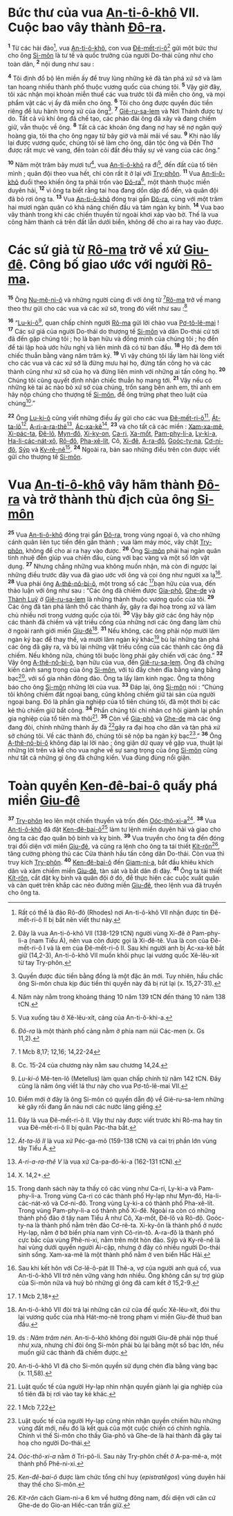 # Bức thư của vua [An-ti-ô-khô]() VII. Cuộc bao vây thành [Đô-ra]().
<sup><b>1</b></sup> Từ các hải đảo[^1-02409a95-f872-43d6-bcca-8df82c92fe10], vua [An-ti-ô-khô](), con vua [Đê-mết-ri-ô]()[^2-02409a95-f872-43d6-bcca-8df82c92fe10] gửi một bức thư cho ông [Si-môn]() là tư tế và quốc trưởng của người Do-thái cũng như cho toàn dân, <sup><b>2</b></sup> nội dung như sau :

<sup><b>4</b></sup> Tôi định đổ bộ lên miền ấy để truy lùng những kẻ đã tàn phá xứ sở và làm tan hoang nhiều thành phố thuộc vương quốc của chúng tôi. <sup><b>5</b></sup> Vậy giờ đây, tôi xác nhận mọi khoản miễn thuế các vua trước tôi đã miễn cho ông, và mọi phẩm vật các vị ấy đã miễn cho ông. <sup><b>6</b></sup> Tôi cho ông được quyền đúc tiền riêng để lưu hành trong xứ của ông[^4-02409a95-f872-43d6-bcca-8df82c92fe10]. <sup><b>7</b></sup> [Giê-ru-sa-lem]() và Nơi Thánh được tự do. Tất cả vũ khí ông đã chế tạo, các pháo đài ông đã xây và đang chiếm giữ, vẫn thuộc về ông. <sup><b>8</b></sup> Tất cả các khoản ông đang nợ hay sẽ nợ ngân quỹ hoàng gia, tôi tha cho ông ngay từ bây giờ và mãi mãi về sau. <sup><b>9</b></sup> Khi nào lấy lại được vương quốc, chúng tôi sẽ làm cho ông, dân tộc ông và Đền Thờ được rất mực vẻ vang, đến toàn cõi đất đều thấy sự vẻ vang của các ông.”

<sup><b>10</b></sup> Năm một trăm bảy mươi tư[^5-02409a95-f872-43d6-bcca-8df82c92fe10], vua [An-ti-ô-khô]() ra đi[^6-02409a95-f872-43d6-bcca-8df82c92fe10], đến đất của tổ tiên mình ; quân đội theo vua hết, chỉ còn rất ít ở lại với [Try-phôn](). <sup><b>11</b></sup> Vua [An-ti-ô-khô]() đuổi theo khiến ông ta phải trốn vào [Đô-ra]()[^7-02409a95-f872-43d6-bcca-8df82c92fe10], một thành thuộc miền duyên hải, <sup><b>12</b></sup> vì ông ta biết rằng tai hoạ đang dồn dập đổ đến, và quân đội đã bỏ rơi ông ta. <sup><b>13</b></sup> Vua [An-ti-ô-khô]() đóng trại gần [Đô-ra](), cùng với một trăm hai mươi ngàn quân có khả năng chiến đấu và tám ngàn kỵ binh. <sup><b>14</b></sup> Vua bao vây thành trong khi các chiến thuyền từ ngoài khơi xáp vào bờ. Thế là vua công hãm thành cả trên đất lẫn dưới biển, không để cho ai ra hay vào được.


# Các sứ giả từ [Rô-ma]() trở về xứ [Giu-đê](). Công bố giao ước với người [Rô-ma]().
<sup><b>15</b></sup> Ông [Nu-mê-ni-ô]() và những người cùng đi với ông từ [^1@-02409a95-f872-43d6-bcca-8df82c92fe10][Rô-ma]() trở về mang theo thư gửi cho các vua và các xứ sở, trong đó viết như sau :[^8-02409a95-f872-43d6-bcca-8df82c92fe10]

<sup><b>16</b></sup> “[Lu-ki-ô]()[^9-02409a95-f872-43d6-bcca-8df82c92fe10], quan chấp chính người [Rô-ma]() gửi lời chào vua [Pơ-tô-lê-mai]() ! <sup><b>17</b></sup> Các sứ giả của người Do-thái do thượng tế [Si-môn]() và dân Do-thái cử tới đã đến gặp chúng tôi ; họ là bạn hữu và đồng minh của chúng tôi ; họ đến để tái lập hoà ước hữu nghị và liên minh đã có từ ban đầu. <sup><b>18</b></sup> Họ đã đem tới chiếc thuẫn bằng vàng năm trăm ký. <sup><b>19</b></sup> Vì vậy chúng tôi lấy làm hài lòng viết cho các vua và các xứ sở là đừng mưu hại họ, đừng tấn công họ và các thành cũng như xứ sở của họ và đừng liên minh với những ai tấn công họ. <sup><b>20</b></sup> Chúng tôi cũng quyết định nhận chiếc thuẫn họ mang tới. <sup><b>21</b></sup> Vậy nếu có những kẻ tai ác nào bỏ xứ sở của chúng, trốn sang bên anh em, thì anh em hãy nộp chúng cho thượng tế [Si-môn](), để ông trừng phạt theo luật của chúng[^10-02409a95-f872-43d6-bcca-8df82c92fe10].”

<sup><b>22</b></sup> Ông [Lu-ki-ô]() cũng viết những điều ấy gửi cho các vua [Đê-mết-ri-ô]()[^11-02409a95-f872-43d6-bcca-8df82c92fe10], [Át-ta-lô]()[^12-02409a95-f872-43d6-bcca-8df82c92fe10], [A-ri-a-ra-thê]()[^13-02409a95-f872-43d6-bcca-8df82c92fe10], [Ác-xa-kê]()[^14-02409a95-f872-43d6-bcca-8df82c92fe10], <sup><b>23</b></sup> và cho tất cả các miền : [Xam-xa-mê](), [Xi-pác-ta](), [Đê-lô](), [Myn-đô](), [Xi-ky-on](), [Ca-ri](), [Xa-mốt](), [Pam-phy-li-a](), [Ly-ki-a](), [Ha-li-các-nát-xô](), [Rô-đô](), [Pha-xê-lít](), Cô, [Xi-đê](), [A-ra-đô](), [Goóc-ty-na](), [Cơ-ni-đô](), [Sýp]() và [Ky-rê-nê]()[^15-02409a95-f872-43d6-bcca-8df82c92fe10]. <sup><b>24</b></sup> Ngoài ra, bản sao những điều trên còn được viết gửi cho thượng tế [Si-môn]().


# Vua [An-ti-ô-khô]() vây hãm thành [Đô-ra]() và trở thành thù địch của ông [Si-môn]()
<sup><b>25</b></sup> Vua [An-ti-ô-khô]() đóng trại gần [Đô-ra](), trong vùng ngoại ô, và cho những cánh quân liên tục tiến đến gần thành ; vua làm máy móc, vây chặt [Try-phôn](), không để cho ai ra hay vào được. <sup><b>26</b></sup> Ông [Si-môn]() phái hai ngàn quân tinh nhuệ đến giúp vua chiến đấu, cùng với bạc vàng và một số lớn vật dụng. <sup><b>27</b></sup> Nhưng chẳng những vua không muốn nhận, mà còn đi ngược lại những điều trước đây vua đã giao ước với ông và coi ông như người xa lạ[^16-02409a95-f872-43d6-bcca-8df82c92fe10]. <sup><b>28</b></sup> Vua phái ông [A-thê-nô-bi-ô](), một trong số các [^2@-02409a95-f872-43d6-bcca-8df82c92fe10]bạn hữu của vua, đến thảo luận với ông như sau : “Các ông đã chiếm được [Gia-phô](), [Ghe-de]() và [Thành Luỹ]() ở [Giê-ru-sa-lem]() là những thành thuộc vương quốc của tôi. <sup><b>29</b></sup> Các ông đã tàn phá lãnh thổ các thành ấy, gây ra đại hoạ trong xứ và làm chủ nhiều nơi trong vương quốc của tôi. <sup><b>30</b></sup> Vậy bây giờ các ông hãy nộp các thành đã chiếm và vật triều cống của những nơi các ông đang làm chủ ở ngoài ranh giới miền [Giu-đê]()[^17-02409a95-f872-43d6-bcca-8df82c92fe10]. <sup><b>31</b></sup> Nếu không, các ông phải nộp mười lăm ngàn ký bạc để thay thế, và mười lăm ngàn ký khác[^18-02409a95-f872-43d6-bcca-8df82c92fe10] bù lại những tàn phá các ông đã gây ra, và bù lại những vật triều cống của các thành các ông đã chiếm. Nếu không nữa, chúng tôi buộc lòng phải gây chiến với các ông.” <sup><b>32</b></sup> Vậy ông [A-thê-nô-bi-ô](), bạn hữu của vua, đến [Giê-ru-sa-lem](). Ông đã chứng kiến cảnh sang trọng của ông [Si-môn](), với tủ đầy chén đĩa bằng vàng bằng bạc[^19-02409a95-f872-43d6-bcca-8df82c92fe10], với số gia nhân đông đảo. Ông ta lấy làm kinh ngạc. Ông ta thông báo cho ông [Si-môn]() những lời của vua. <sup><b>33</b></sup> Đáp lại, ông [Si-môn]() nói : “Chúng tôi không chiếm đất ngoại bang, cũng không chiếm giữ tài sản của người ngoại bang. Đó là phần gia nghiệp của tổ tiên chúng tôi, đã một thời bị các kẻ thù chiếm giữ bất công. <sup><b>34</b></sup> Phần chúng tôi chỉ nhân cơ hội giành lại phần gia nghiệp của tổ tiên mà thôi[^20-02409a95-f872-43d6-bcca-8df82c92fe10]. <sup><b>35</b></sup> Còn về [Gia-phô]() và [Ghe-de]() mà các ông đang đòi, chính những thành ấy đã [^3@-02409a95-f872-43d6-bcca-8df82c92fe10]gây ra đại hoạ cho dân và tàn phá xứ sở chúng tôi. Về các thành đó, chúng tôi sẽ nộp ba ngàn ký bạc[^21-02409a95-f872-43d6-bcca-8df82c92fe10].” <sup><b>36</b></sup> Ông [A-thê-nô-bi-ô]() không đáp lại lời nào ; ông giận dữ quay về gặp vua, thuật lại những lời trên và kể cho vua nghe về sự sang trọng của ông [Si-môn]() cũng như tất cả những gì ông đã chứng kiến. Vua đùng đùng nổi giận.


# Toàn quyền [Ken-đê-bai-ô]() quấy phá miền [Giu-đê]()
<sup><b>37</b></sup> [Try-phôn]() leo lên một chiến thuyền và trốn đến [Oóc-thô-xi-a]()[^22-02409a95-f872-43d6-bcca-8df82c92fe10]. <sup><b>38</b></sup> Vua [An-ti-ô-khô]() đã đặt [Ken-đê-bai-ô]()[^23-02409a95-f872-43d6-bcca-8df82c92fe10] làm tư lệnh miền duyên hải và giao cho ông ta các đạo quân bộ binh và kỵ binh. <sup><b>39</b></sup> Vua truyền cho ông ta đến đóng trại đối diện với miền [Giu-đê](), và cũng ra lệnh cho ông ta tái thiết [Kít-rôn]()[^24-02409a95-f872-43d6-bcca-8df82c92fe10], tăng cường phòng thủ các Cửa thành hầu tấn công dân Do-thái. Còn vua thì truy kích [Try-phôn](). <sup><b>40</b></sup> [Ken-đê-bai-ô]() đến [Giam-ni-a](), bắt đầu khiêu khích dân và xâm chiếm miền [Giu-đê](), tàn sát và bắt dân đi đày. <sup><b>41</b></sup> Ông ta tái thiết [Kít-rôn](), cắt đặt kỵ binh và quân đội ở đó, để thực hiện các cuộc xuất quân và càn quét trên khắp các nẻo đường miền [Giu-đê](), theo lệnh vua đã truyền cho ông ta.

[^1-02409a95-f872-43d6-bcca-8df82c92fe10]: Rất có thể là đảo Rô-đô (Rhodes) nơi An-ti-ô-khô VII nhận được tin Đê-mết-ri-ô II bị bắt nên viết thư này.
[^2-02409a95-f872-43d6-bcca-8df82c92fe10]: Đây là vua An-ti-ô-khô VII (138-129 tCN) người vùng Xi-đê ở Pam-phy-li-a (nam Tiểu Á), nên vua còn được gọi là Xi-đê-tê. Vua là con của Đê-mết-ri-ô I và là em của Đê-mết-ri-ô II. Sau khi người anh bị Ác-xa-kê bắt giữ (14,2-3), An-ti-ô-khô VII muốn khôi phục lại vương quốc Xê-lêu-xít từ tay Try-phôn.
[^4-02409a95-f872-43d6-bcca-8df82c92fe10]: Quyền được đúc tiền bằng đồng là một đặc ân mới. Tuy nhiên, hầu chắc ông Si-môn chưa kịp đúc tiền thì quyền này đã bị rút lại (x. 15,27-31).
[^5-02409a95-f872-43d6-bcca-8df82c92fe10]: Năm này nằm trong khoảng tháng 10 năm 139 tCN đến tháng 10 năm 138 tCN.
[^6-02409a95-f872-43d6-bcca-8df82c92fe10]: Vua xuống tàu ở Xê-lêu-xít, cảng của An-ti-ô-khi-a.
[^7-02409a95-f872-43d6-bcca-8df82c92fe10]: *Đô-ra* là một thành phố cảng nằm ở phía nam núi Các-men (x. Gs 11,2).
[^8-02409a95-f872-43d6-bcca-8df82c92fe10]: Cc. 15-24 của chương này nằm sau chương 14,24.
[^9-02409a95-f872-43d6-bcca-8df82c92fe10]: *Lu-ki-ô* Mê-ten-lô (Metellus) làm quan chấp chính từ năm 142 tCN. Đây cũng là năm ông viết lá thư này cho vua Pơ-tô-lê-mai VII.
[^10-02409a95-f872-43d6-bcca-8df82c92fe10]: Điểm mới ở đây là ông Si-môn có quyền dẫn độ về Giê-ru-sa-lem những kẻ gây rối đang ẩn náu nơi các nước láng giềng.
[^11-02409a95-f872-43d6-bcca-8df82c92fe10]: Đây là vua Đê-mết-ri-ô II. Vậy thư này được viết trước khi Rô-ma hay tin vua Đê-mết-ri-ô II bị quân Pác-tha bắt.
[^12-02409a95-f872-43d6-bcca-8df82c92fe10]: *Át-ta-lô II* là vua xứ Péc-ga-mô (159-138 tCN) và cai trị phần lớn vùng tây Tiểu Á.
[^13-02409a95-f872-43d6-bcca-8df82c92fe10]: *A-ri-a-ra-thê V* là vua xứ Ca-pa-đô-ki-a (162-131 tCN).
[^14-02409a95-f872-43d6-bcca-8df82c92fe10]: X. 14,2+.
[^15-02409a95-f872-43d6-bcca-8df82c92fe10]: Trong danh sách này ta thấy có các vùng như Ca-ri, Ly-ki-a và Pam-phy-li-a. Trong vùng Ca-ri có các thành phố Hy-lạp như Myn-đô, Ha-li-các-nát-xô và Cơ-ni-đô. Trong vùng Ly-ki-a có thành phố Pha-xê-lít. Trong vùng Pam-phy-li-a có thành phố Xi-đê. Ngoài ra còn có những thành phố đảo ở tây nam Tiểu Á như Cô, Xa-mốt, Đê-lô và Rô-đô. Goóc-ty-na là thành phố nằm trên đảo Cơ-rê-ta. Xi-ky-ôn là thành phố ở nước Hy-lạp, nằm ở bờ biển phía nam vịnh Cô-rin-tô. A-ra-đô là thành phố cực bắc của vùng Phê-ni-xi, nằm trên một hòn đảo. Sýp và Ky-rê-nê là hai vùng dưới quyền người Ai-cập, nhưng ở đây có nhiều người Do-thái sinh sống. Xam-xa-mê là một thành phố nằm ở ven biển Hắc Hải.
[^16-02409a95-f872-43d6-bcca-8df82c92fe10]: Sau khi kết hôn với Cơ-lê-ô-pát III Thê-a, vợ của người anh quá cố, vua An-ti-ô-khô VII trở nên vững vàng hơn nhiều. Ông không cần sự trợ giúp của Si-môn nữa và huỷ bỏ những gì ông đã cam kết ở 15,2-9.
[^17-02409a95-f872-43d6-bcca-8df82c92fe10]: An-ti-ô-khô VII đòi trả lại những căn cứ của đế quốc Xê-lêu-xít, đòi thu lại vương quốc của nhà Hát-mo-nê trong phạm vi miền Giu-đê thuở ban đầu.
[^18-02409a95-f872-43d6-bcca-8df82c92fe10]: ds : *Năm trăm nén*. An-ti-ô-khô không đòi người Giu-đê phải nộp thuế như xưa, nhưng chỉ đòi ông Si-môn phải bù lại bằng một số bạc lớn, nếu muốn giữ các thành đã chiếm được.
[^19-02409a95-f872-43d6-bcca-8df82c92fe10]: An-ti-ô-khô VI đã cho Si-môn quyền sử dụng chén đĩa bằng vàng bạc (x. 11,58).
[^20-02409a95-f872-43d6-bcca-8df82c92fe10]: Luật quốc tế của người Hy-lạp nhìn nhận quyền giành lại gia nghiệp của tổ tiên đã bị rơi vào tay kẻ khác.
[^21-02409a95-f872-43d6-bcca-8df82c92fe10]: Luật quốc tế của người Hy-lạp cũng nhìn nhận quyền chiếm hữu những vùng đất mới, nếu đó là kết quả của một cuộc chiến có chính nghĩa. Chính vì thế Si-môn cho thấy Gia-phô và Ghe-de là hai thành đã gây tai hoạ cho người Do-thái.
[^22-02409a95-f872-43d6-bcca-8df82c92fe10]: *Oóc-thô-xi-a* nằm ở Tri-pô-li. Sau này Try-phôn chết ở A-pa-mê-a, một thành phố Phê-ni-xi.
[^23-02409a95-f872-43d6-bcca-8df82c92fe10]: *Ken-đê-bai-ô* được làm chức tổng chỉ huy (*epistratêgos*) vùng duyên hải thay thế cho Si-môn.
[^24-02409a95-f872-43d6-bcca-8df82c92fe10]: *Kít-rôn* cách Giam-ni-a 6 km về hướng đông nam, đối diện với căn cứ Ghe-de do Gio-an Hiếc-can trấn giữ.
[^1@-02409a95-f872-43d6-bcca-8df82c92fe10]: 1 Mcb 8,17; 12,16; 14,22-24
[^2@-02409a95-f872-43d6-bcca-8df82c92fe10]: 1 Mcb 2,18+
[^3@-02409a95-f872-43d6-bcca-8df82c92fe10]: 1 Mcb 7,22